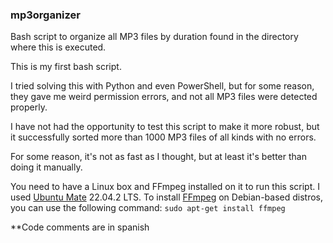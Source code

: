 ### mp3organizer
Bash script to organize all MP3 files by duration found in the directory where this is executed.

This is my first bash script.

I tried solving this with Python and even PowerShell, but for some reason, they gave me weird permission errors, and not all MP3 files were detected properly.

I have not had the opportunity to test this script to make it more robust, but it successfully sorted more than 1000 MP3 files of all kinds with no errors.

For some reason, it's not as fast as I thought, but at least it's better than doing it manually.

You need to have a Linux box and FFmpeg installed on it to run this script.
I used [Ubuntu Mate](https://ubuntu-mate.org/) 22.04.2 LTS.
To install [FFmpeg](https://github.com/FFmpeg/FFmpeg) on Debian-based distros, you can use the following command:
`sudo apt-get install ffmpeg`

**Code comments are in spanish
